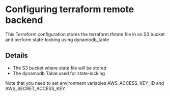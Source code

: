 # Configuring terraform remote backend
This Terraform configuration stores the terraform.tfstate file in an S3 bucket and perform state-locking using dynamodb_table

## Details
- The S3 bucket where state file will be stored
- The dynamodb Table used for state-locking

Note that you need to set environment variables AWS_ACCESS_KEY_ID and AWS_SECRET_ACCESS_KEY.

